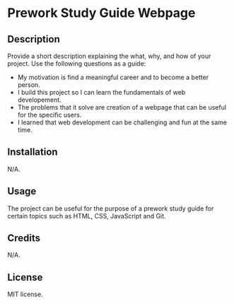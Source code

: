 # Prework Study Guide Webpage

## Description

Provide a short description explaining the what, why, and how of your project. Use the following questions as a guide:

- My motivation is find a meaningful career and to become a better person.
- I build this project so I can learn the fundamentals of web developement. 
- The problems that it solve are creation of a webpage that can be useful for the specific users.
- I learned that web development can be challenging and fun at the same time.

## Installation

N/A.

## Usage

The project can be useful for the purpose of a prework study guide for certain topics such as HTML, CSS, JavaScript and Git.

## Credits

N/A.

## License

MIT license.

